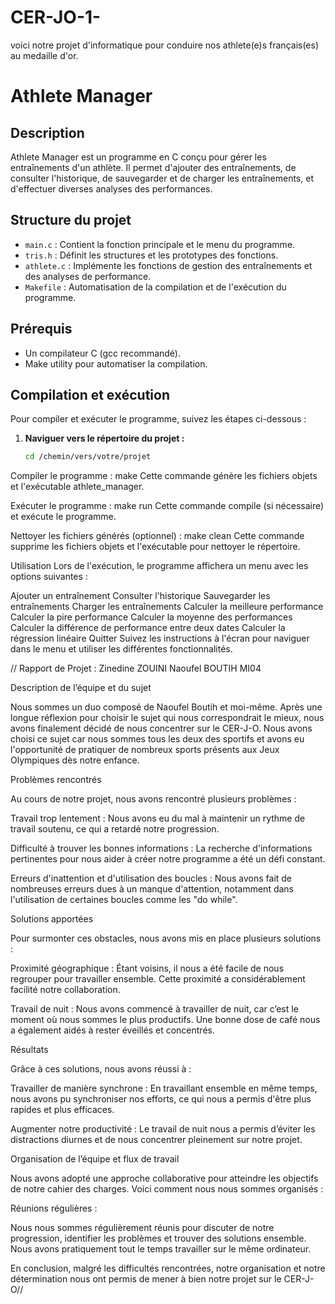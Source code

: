 # CER-JO-1-
voici notre projet d'informatique pour conduire  nos athlete(e)s français(es) au medaille d'or.

# Athlete Manager

## Description

Athlete Manager est un programme en C conçu pour gérer les entraînements d'un athlète. Il permet d'ajouter des entraînements, de consulter l'historique, de sauvegarder et de charger les entraînements, et d'effectuer diverses analyses des performances.

## Structure du projet

- `main.c` : Contient la fonction principale et le menu du programme.
- `tris.h` : Définit les structures et les prototypes des fonctions.
- `athlete.c` : Implémente les fonctions de gestion des entraînements et des analyses de performance.
- `Makefile` : Automatisation de la compilation et de l'exécution du programme.

## Prérequis

- Un compilateur C (gcc recommandé).
- Make utility pour automatiser la compilation.

## Compilation et exécution

Pour compiler et exécuter le programme, suivez les étapes ci-dessous :

1. **Naviguer vers le répertoire du projet :**

   ```sh
   cd /chemin/vers/votre/projet

Compiler le programme :
make
Cette commande génère les fichiers objets et l'exécutable athlete_manager.

Exécuter le programme :
make run
Cette commande compile (si nécessaire) et exécute le programme.

Nettoyer les fichiers générés (optionnel) :
make clean
Cette commande supprime les fichiers objets et l'exécutable pour nettoyer le répertoire.

Utilisation
Lors de l'exécution, le programme affichera un menu avec les options suivantes :

Ajouter un entraînement
Consulter l'historique
Sauvegarder les entraînements
Charger les entraînements
Calculer la meilleure performance
Calculer la pire performance
Calculer la moyenne des performances
Calculer la différence de performance entre deux dates
Calculer la régression linéaire
Quitter
Suivez les instructions à l'écran pour naviguer dans le menu et utiliser les différentes fonctionnalités.










// Rapport de Projet :              Zinedine ZOUINI Naoufel BOUTIH MI04  

 

Description de l’équipe et du sujet 

Nous sommes un duo composé de Naoufel Boutih et moi-même. Après une longue réflexion pour choisir le sujet qui nous correspondrait le mieux, nous avons finalement décidé de nous concentrer sur le CER-J-O. Nous avons choisi ce sujet car nous sommes tous les deux des sportifs et avons eu l'opportunité de pratiquer de nombreux sports présents aux Jeux Olympiques dès notre enfance. 

 

Problèmes rencontrés 

Au cours de notre projet, nous avons rencontré plusieurs problèmes : 

Travail trop lentement : Nous avons eu du mal à maintenir un rythme de travail soutenu, ce qui a retardé notre progression. 

Difficulté à trouver les bonnes informations : La recherche d'informations pertinentes pour nous aider à créer notre programme a été un défi constant. 

Erreurs d'inattention et d'utilisation des boucles : Nous avons fait de nombreuses erreurs dues à un manque d'attention, notamment dans l'utilisation de certaines boucles comme les "do while". 

Solutions apportées 

Pour surmonter ces obstacles, nous avons mis en place plusieurs solutions : 

Proximité géographique : Étant voisins, il nous a été facile de nous regrouper pour travailler ensemble. Cette proximité a considérablement facilité notre collaboration. 

Travail de nuit : Nous avons commencé à travailler de nuit, car c’est le moment où nous sommes le plus productifs. Une bonne dose de café nous a également aidés à rester éveillés et concentrés. 

Résultats 

Grâce à ces solutions, nous avons réussi à : 

Travailler de manière synchrone : En travaillant ensemble en même temps, nous avons pu synchroniser nos efforts, ce qui nous a permis d'être plus rapides et plus efficaces. 

Augmenter notre productivité : Le travail de nuit nous a permis d’éviter les distractions diurnes et de nous concentrer pleinement sur notre projet. 

 

Organisation de l’équipe et flux de travail 

Nous avons adopté une approche collaborative pour atteindre les objectifs de notre cahier des charges. Voici comment nous nous sommes organisés : 

Réunions régulières :  

Nous nous sommes régulièrement réunis pour discuter de notre progression, identifier les problèmes et trouver des solutions ensemble. Nous avons pratiquement tout le temps travailler sur le même ordinateur. 

En conclusion, malgré les difficultés rencontrées, notre organisation et notre détermination nous ont permis de mener à bien notre projet sur le CER-J-O//
   
